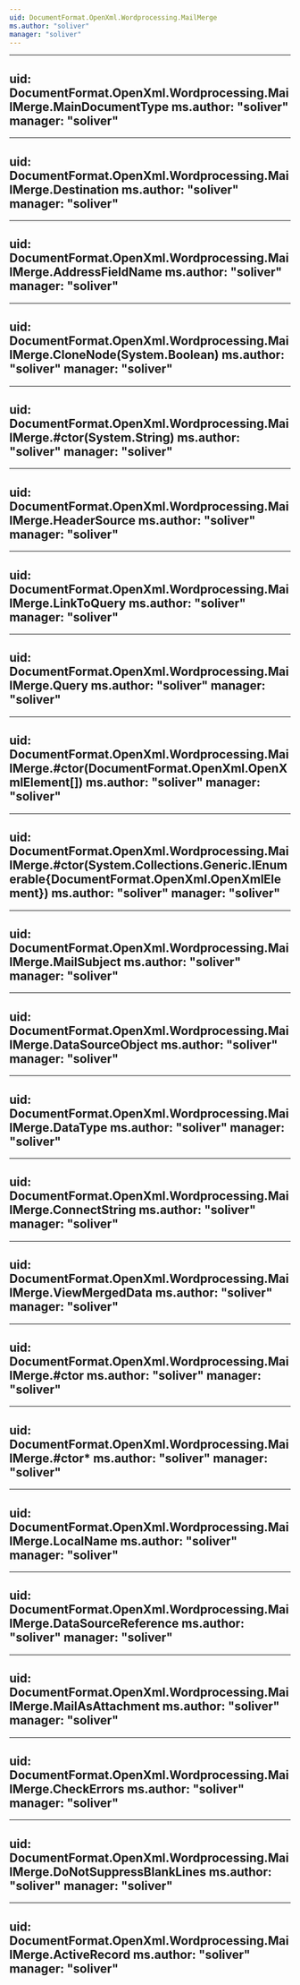 ```yaml
---
uid: DocumentFormat.OpenXml.Wordprocessing.MailMerge
ms.author: "soliver"
manager: "soliver"
---
```


---
uid: DocumentFormat.OpenXml.Wordprocessing.MailMerge.MainDocumentType
ms.author: "soliver"
manager: "soliver"
---

---
uid: DocumentFormat.OpenXml.Wordprocessing.MailMerge.Destination
ms.author: "soliver"
manager: "soliver"
---

---
uid: DocumentFormat.OpenXml.Wordprocessing.MailMerge.AddressFieldName
ms.author: "soliver"
manager: "soliver"
---

---
uid: DocumentFormat.OpenXml.Wordprocessing.MailMerge.CloneNode(System.Boolean)
ms.author: "soliver"
manager: "soliver"
---

---
uid: DocumentFormat.OpenXml.Wordprocessing.MailMerge.#ctor(System.String)
ms.author: "soliver"
manager: "soliver"
---

---
uid: DocumentFormat.OpenXml.Wordprocessing.MailMerge.HeaderSource
ms.author: "soliver"
manager: "soliver"
---

---
uid: DocumentFormat.OpenXml.Wordprocessing.MailMerge.LinkToQuery
ms.author: "soliver"
manager: "soliver"
---

---
uid: DocumentFormat.OpenXml.Wordprocessing.MailMerge.Query
ms.author: "soliver"
manager: "soliver"
---

---
uid: DocumentFormat.OpenXml.Wordprocessing.MailMerge.#ctor(DocumentFormat.OpenXml.OpenXmlElement[])
ms.author: "soliver"
manager: "soliver"
---

---
uid: DocumentFormat.OpenXml.Wordprocessing.MailMerge.#ctor(System.Collections.Generic.IEnumerable{DocumentFormat.OpenXml.OpenXmlElement})
ms.author: "soliver"
manager: "soliver"
---

---
uid: DocumentFormat.OpenXml.Wordprocessing.MailMerge.MailSubject
ms.author: "soliver"
manager: "soliver"
---

---
uid: DocumentFormat.OpenXml.Wordprocessing.MailMerge.DataSourceObject
ms.author: "soliver"
manager: "soliver"
---

---
uid: DocumentFormat.OpenXml.Wordprocessing.MailMerge.DataType
ms.author: "soliver"
manager: "soliver"
---

---
uid: DocumentFormat.OpenXml.Wordprocessing.MailMerge.ConnectString
ms.author: "soliver"
manager: "soliver"
---

---
uid: DocumentFormat.OpenXml.Wordprocessing.MailMerge.ViewMergedData
ms.author: "soliver"
manager: "soliver"
---

---
uid: DocumentFormat.OpenXml.Wordprocessing.MailMerge.#ctor
ms.author: "soliver"
manager: "soliver"
---

---
uid: DocumentFormat.OpenXml.Wordprocessing.MailMerge.#ctor*
ms.author: "soliver"
manager: "soliver"
---

---
uid: DocumentFormat.OpenXml.Wordprocessing.MailMerge.LocalName
ms.author: "soliver"
manager: "soliver"
---

---
uid: DocumentFormat.OpenXml.Wordprocessing.MailMerge.DataSourceReference
ms.author: "soliver"
manager: "soliver"
---

---
uid: DocumentFormat.OpenXml.Wordprocessing.MailMerge.MailAsAttachment
ms.author: "soliver"
manager: "soliver"
---

---
uid: DocumentFormat.OpenXml.Wordprocessing.MailMerge.CheckErrors
ms.author: "soliver"
manager: "soliver"
---

---
uid: DocumentFormat.OpenXml.Wordprocessing.MailMerge.DoNotSuppressBlankLines
ms.author: "soliver"
manager: "soliver"
---

---
uid: DocumentFormat.OpenXml.Wordprocessing.MailMerge.ActiveRecord
ms.author: "soliver"
manager: "soliver"
---
